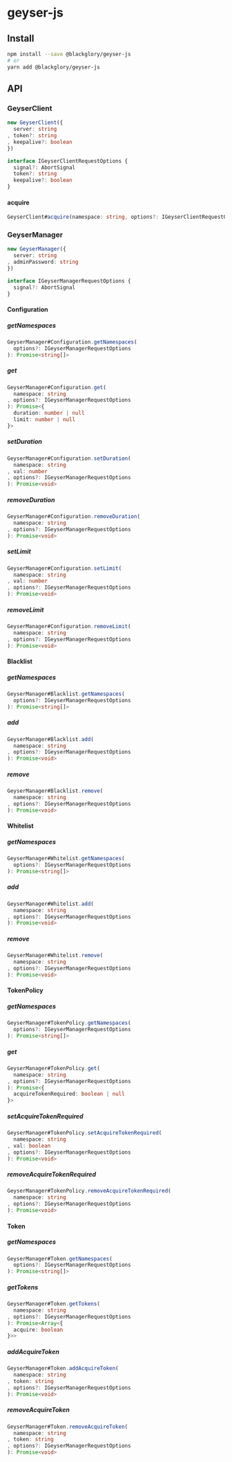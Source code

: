 # geyser-js

## Install

```sh
npm install --save @blackglory/geyser-js
# or
yarn add @blackglory/geyser-js
```

## API

### GeyserClient

```ts
new GeyserClient({
  server: string
, token?: string
, keepalive?: boolean
})
```

```ts
interface IGeyserClientRequestOptions {
  signal?: AbortSignal
  token?: string
  keepalive?: boolean
}
```

#### acquire

```ts
GeyserClient#acquire(namespace: string, options?: IGeyserClientRequestOptions): Promise<void>
```

### GeyserManager

```ts
new GeyserManager({
  server: string
, adminPassword: string
})
```

```ts
interface IGeyserManagerRequestOptions {
  signal?: AbortSignal
}
```

#### Configuration

##### getNamespaces

```ts
GeyserManager#Configuration.getNamespaces(
  options?: IGeyserManagerRequestOptions
): Promise<string[]>
```

##### get

```ts
GeyserManager#Configuration.get(
  namespace: string
, options?: IGeyserManagerRequestOptions
): Promise<{
  duration: number | null
  limit: number | null
}>
```

##### setDuration

```ts
GeyserManager#Configuration.setDuration(
  namespace: string
, val: number
, options?: IGeyserManagerRequestOptions
): Promise<void>
```

##### removeDuration

```ts
GeyserManager#Configuration.removeDuration(
  namespace: string
, options?: IGeyserManagerRequestOptions
): Promise<void>
```

##### setLimit

```ts
GeyserManager#Configuration.setLimit(
  namespace: string
, val: number
, options?: IGeyserManagerRequestOptions
): Promise<void>
```

##### removeLimit

```ts
GeyserManager#Configuration.removeLimit(
  namespace: string
, options?: IGeyserManagerRequestOptions
): Promise<void>
```

#### Blacklist

##### getNamespaces

```ts
GeyserManager#Blacklist.getNamespaces(
  options?: IGeyserManagerRequestOptions
): Promise<string[]>
```

##### add

```ts
GeyserManager#Blacklist.add(
  namespace: string
, options?: IGeyserManagerRequestOptions
): Promise<void>
```

##### remove

```ts
GeyserManager#Blacklist.remove(
  namespace: string
, options?: IGeyserManagerRequestOptions
): Promise<void>
```

#### Whitelist

##### getNamespaces

```ts
GeyserManager#Whitelist.getNamespaces(
  options?: IGeyserManagerRequestOptions
): Promise<string[]>
```

##### add

```ts
GeyserManager#Whitelist.add(
  namespace: string
, options?: IGeyserManagerRequestOptions
): Promise<void>
```

##### remove

```ts
GeyserManager#Whitelist.remove(
  namespace: string
, options?: IGeyserManagerRequestOptions
): Promise<void>
```

#### TokenPolicy

##### getNamespaces

```ts
GeyserManager#TokenPolicy.getNamespaces(
  options?: IGeyserManagerRequestOptions
): Promise<string[]>
```

##### get

```ts
GeyserManager#TokenPolicy.get(
  namespace: string
, options?: IGeyserManagerRequestOptions
): Promise<{
  acquireTokenRequired: boolean | null
}>
```

##### setAcquireTokenRequired

```ts
GeyserManager#TokenPolicy.setAcquireTokenRequired(
  namespace: string
, val: boolean
, options?: IGeyserManagerRequestOptions
): Promise<void>
```

##### removeAcquireTokenRequired

```ts
GeyserManager#TokenPolicy.removeAcquireTokenRequired(
  namespace: string
, options?: IGeyserManagerRequestOptions
): Promise<void>
```

#### Token

##### getNamespaces

```ts
GeyserManager#Token.getNamespaces(
  options?: IGeyserManagerRequestOptions
): Promise<string[]>
```

##### getTokens

```ts
GeyserManager#Token.getTokens(
  namespace: string
, options?: IGeyserManagerRequestOptions
): Promise<Array<{
  acquire: boolean
}>>
```

##### addAcquireToken

```ts
GeyserManager#Token.addAcquireToken(
  namespace: string
, token: string
, options?: IGeyserManagerRequestOptions
): Promise<void>
```

##### removeAcquireToken

```ts
GeyserManager#Token.removeAcquireToken(
  namespace: string
, token: string
, options?: IGeyserManagerRequestOptions
): Promise<void>
```
